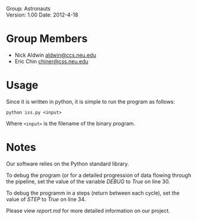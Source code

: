 Group:    Astronauts  
Version:  1.00
Date:     2012-4-18

Group Members
=============
 - Nick Aldwin <aldwin@ccs.neu.edu>
 - Eric Chin <chiner@css.neu.edu>

Usage
=====
Since it is written in python, it is simple to run the program as follows:

    python iss.py <input>

Where `<input>` is the filename of the binary program.

Notes
=====
Our software relies on the Python standard library.

To debug the program (or for a detailed progression of data flowing through
the pipeline, set the value of the variable _DEBUG_ to _True_ on line 30.

To debug the programm in a steps (return between each cycle), set the value
of _STEP_ to _True_ on line 34. 

Please view _report.md_ for more detailed information on our project.
